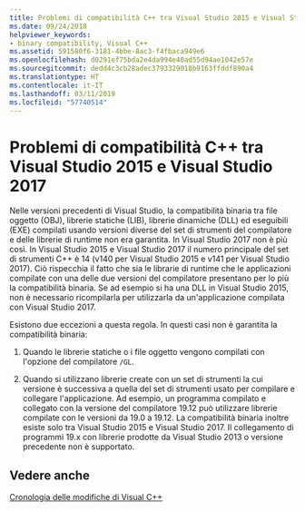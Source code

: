 ```yaml
---
title: Problemi di compatibilità C++ tra Visual Studio 2015 e Visual Studio 2017
ms.date: 09/24/2018
helpviewer_keywords:
- binary compatibility, Visual C++
ms.assetid: 591580f6-3181-4bbe-8ac3-f4fbaca949e6
ms.openlocfilehash: d0291ef75bda2e4da994e40ad55d94ae1042e57e
ms.sourcegitcommit: dedd4c3cb28adec3793329018b9163ffddf890a4
ms.translationtype: HT
ms.contentlocale: it-IT
ms.lasthandoff: 03/11/2019
ms.locfileid: "57740514"
---
```

# <a name="c-binary-compatibility-between-visual-studio-2015-and-visual-studio-2017"></a>Problemi di compatibilità C++ tra Visual Studio 2015 e Visual Studio 2017

Nelle versioni precedenti di Visual Studio, la compatibilità binaria tra file oggetto (OBJ), librerie statiche (LIB), librerie dinamiche (DLL) ed eseguibili (EXE) compilati usando versioni diverse del set di strumenti del compilatore e delle librerie di runtime non era garantita. In Visual Studio 2017 non è più così. In Visual Studio 2015 e Visual Studio 2017 il numero principale del set di strumenti C++ è 14 (v140 per Visual Studio 2015 e v141 per Visual Studio 2017). Ciò rispecchia il fatto che sia le librarie di runtime che le applicazioni compilate con una delle due versioni del compilatore presentano per lo più la compatibilità binaria. Se ad esempio si ha una DLL in Visual Studio 2015, non è necessario ricompilarla per utilizzarla da un'applicazione compilata con Visual Studio 2017.

Esistono due eccezioni a questa regola. In questi casi non è garantita la compatibilità binaria:

1. Quando le librerie statiche o i file oggetto vengono compilati con l'opzione del compilatore `/GL`.

2. Quando si utilizzano librerie create con un set di strumenti la cui versione è successiva a quella del set di strumenti usato per compilare e collegare l'applicazione. Ad esempio, un programma compilato e collegato con la versione del compilatore 19.12 può utilizzare librerie compilate con le versioni da 19.0 a 19.12. La compatibilità binaria inoltre esiste solo tra Visual Studio 2015 e Visual Studio 2017. Il collegamento di programmi 19.x con librerie prodotte da Visual Studio 2013 o versione precedente non è supportato.

## <a name="see-also"></a>Vedere anche

[Cronologia delle modifiche di Visual C++](../porting/visual-cpp-change-history-2003-2015.md)
